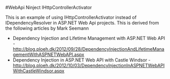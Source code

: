 #WebApi Ninject IHttpControllerActivator

This is an example of using IHttpControllerActivator instead of IDependencyResolver in ASP.NET Web Api projects. This is derived from the following articles by Mark Seemann

- Dependency Injection and Lifetime Management with ASP.NET Web API - http://blog.ploeh.dk/2012/09/28/DependencyInjectionAndLifetimeManagementWithASPNETWebAPI.aspx
- Dependency Injection in ASP.NET Web API with Castle Windsor - http://blog.ploeh.dk/2012/10/03/DependencyInjectionInASPNETWebAPIWithCastleWindsor.aspx
